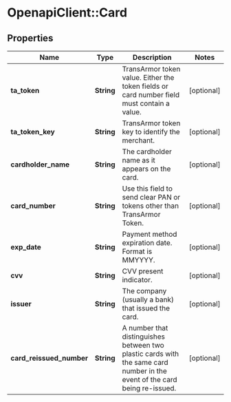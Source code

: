 # OpenapiClient::Card

## Properties
Name | Type | Description | Notes
------------ | ------------- | ------------- | -------------
**ta_token** | **String** | TransArmor token value. Either the token fields or card number field must contain a value. | [optional] 
**ta_token_key** | **String** | TransArmor token key to identify the merchant. | [optional] 
**cardholder_name** | **String** | The cardholder name as it appears on the card. | [optional] 
**card_number** | **String** | Use this field to send clear PAN or tokens other than TransArmor Token. | [optional] 
**exp_date** | **String** | Payment method expiration date. Format is MMYYYY. | [optional] 
**cvv** | **String** | CVV present indicator. | [optional] 
**issuer** | **String** | The company (usually a bank) that issued the card. | [optional] 
**card_reissued_number** | **String** | A number that distinguishes between two plastic cards with the same card number in the event of the card being re-issued. | [optional] 


